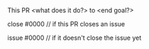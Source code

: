 This PR <what does it do?> to <end goal?>

close #0000 // if this PR closes an issue

issue #0000 // if it doesn't close the issue yet

